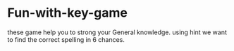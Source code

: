 # Fun-with-key-game
these game help you to strong your General knowledge. using hint we want to find the correct spelling in 6 chances.
